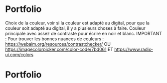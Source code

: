 # Portfolio

Choix de la couleur, voir si la couleur est adapté au digital, pour que la couleur soit adapté au digital, il y a plusieurs choses à faire.
Couleur principale avec assez de contraste pour écrire en noir et blanc.
IMPORTANT : Pour trouver les bonnes nuances de couleurs :
https://webaim.org/resources/contrastchecker/
OU
https://imagecolorpicker.com/color-code/7bd061
ET
https://www.radix-ui.com/colors

# Portfolio
